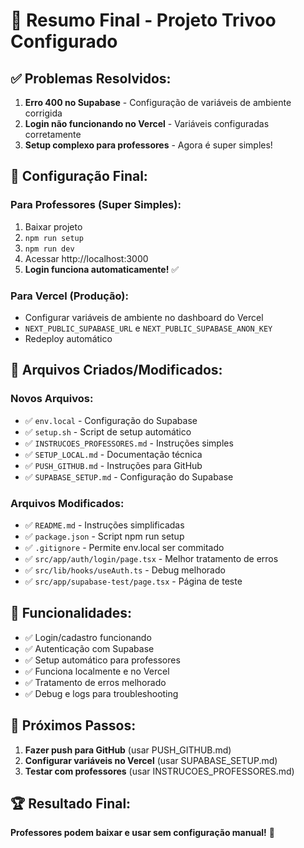 # 🎉 Resumo Final - Projeto Trivoo Configurado

## ✅ Problemas Resolvidos:

1. **Erro 400 no Supabase** - Configuração de variáveis de ambiente corrigida
2. **Login não funcionando no Vercel** - Variáveis configuradas corretamente
3. **Setup complexo para professores** - Agora é super simples!

## 🚀 Configuração Final:

### Para Professores (Super Simples):
1. Baixar projeto
2. `npm run setup`
3. `npm run dev`
4. Acessar http://localhost:3000
5. **Login funciona automaticamente!** ✅

### Para Vercel (Produção):
- Configurar variáveis de ambiente no dashboard do Vercel
- `NEXT_PUBLIC_SUPABASE_URL` e `NEXT_PUBLIC_SUPABASE_ANON_KEY`
- Redeploy automático

## 📁 Arquivos Criados/Modificados:

### Novos Arquivos:
- ✅ `env.local` - Configuração do Supabase
- ✅ `setup.sh` - Script de setup automático
- ✅ `INSTRUCOES_PROFESSORES.md` - Instruções simples
- ✅ `SETUP_LOCAL.md` - Documentação técnica
- ✅ `PUSH_GITHUB.md` - Instruções para GitHub
- ✅ `SUPABASE_SETUP.md` - Configuração do Supabase

### Arquivos Modificados:
- ✅ `README.md` - Instruções simplificadas
- ✅ `package.json` - Script npm run setup
- ✅ `.gitignore` - Permite env.local ser commitado
- ✅ `src/app/auth/login/page.tsx` - Melhor tratamento de erros
- ✅ `src/lib/hooks/useAuth.ts` - Debug melhorado
- ✅ `src/app/supabase-test/page.tsx` - Página de teste

## 🔧 Funcionalidades:

- ✅ Login/cadastro funcionando
- ✅ Autenticação com Supabase
- ✅ Setup automático para professores
- ✅ Funciona localmente e no Vercel
- ✅ Tratamento de erros melhorado
- ✅ Debug e logs para troubleshooting

## 🎯 Próximos Passos:

1. **Fazer push para GitHub** (usar PUSH_GITHUB.md)
2. **Configurar variáveis no Vercel** (usar SUPABASE_SETUP.md)
3. **Testar com professores** (usar INSTRUCOES_PROFESSORES.md)

## 🏆 Resultado Final:

**Professores podem baixar e usar sem configuração manual!** 🎉
